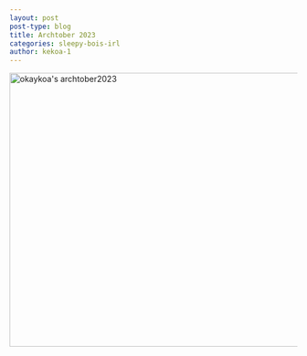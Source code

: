 ```yaml
---
layout: post
post-type: blog
title: Archtober 2023
categories: sleepy-bois-irl
author: kekoa-1
---
```


<a data-flickr-embed="true" href="https://www.flickr.com/photos/199479539@N06/albums/72177720312388443" title="okaykoa&#x27;s archtober2023"><img src="https://live.staticflickr.com/65535/53304296680_cff23e1e23.jpg" width="640" height="480" alt="okaykoa&#x27;s archtober2023"/></a><script async src="//embedr.flickr.com/assets/client-code.js" charset="utf-8"></script>
